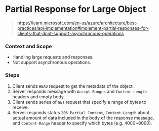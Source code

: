 # Partial Response for Large Object

> https://learn.microsoft.com/en-us/azure/architecture/best-practices/api-implementation#implement-partial-responses-for-clients-that-dont-support-asynchronous-operations

### Context and Scope

- Handling large requests and responses.
- Not support asynchronous operations.

### Steps

1. Client sends `HEAD` request to get the metadata of the object.
2. Server responds message with `Accept-Ranges` and `Content-Length` headers and empty body.
3. Client sends series of `GET` request that specify a range of bytes to receive.
4. Server responds status `206 Partial Content`, `Content-Length` about actual amount of data included in the body of the response message, and `Content-Range` header to specify which bytes (e.g. 4000~8000).
